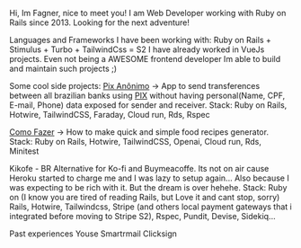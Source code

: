 Hi, Im Fagner, nice to meet you!
I am Web Developer working with Ruby on Rails since 2013. Looking for the next adventure!

Languages and Frameworks I have been working with:
Ruby on Rails + Stimulus + Turbo + TailwindCss = S2
I have already worked in VueJs projects. Even not being a AWESOME frontend developer Im able to build and maintain such projects ;)

Some cool side projects:
[Pix Anônimo](https://pixanonimo.com.br) -> App to send transferences between all brazilian banks using [PIX](https://www.bcb.gov.br/en/financialstability/pix_en) without having personal(Name, CPF, E-mail, Phone) data exposed for sender and receiver.
Stack: Ruby on Rails, Hotwire, TailwindCSS, Faraday, Cloud run, Rds, Rspec

[Como Fazer](https://comofazer-app-service-ixwdcihzgq-uc.a.run.app/) -> How to make quick and simple food recipes generator. 
Stack: Ruby on Rails, Hotwire, TailwindCSS, Openai, Cloud run, Rds, Minitest

Kikofe - BR Alternative for Ko-fi and Buymeacoffe.
Its not on air cause Heroku started to charge me and I was lazy to setup again... Also because I was expecting to be rich with it. But the dream is over hehehe.
Stack: Ruby on (I know you are tired of reading Rails, but Love it and cant stop, sorry) Rails, Hotwire, Tailwindcss, Stripe (and others local payment gateways that i integrated before moving to Stripe S2), Rspec, Pundit, Devise, Sidekiq...

Past experiences
Youse
Smartrmail
Clicksign
